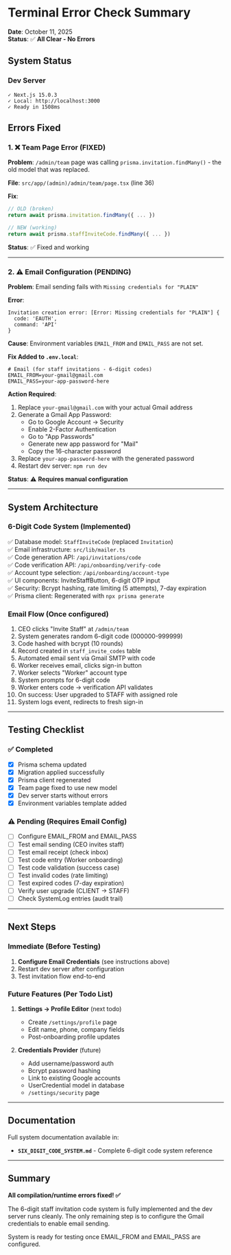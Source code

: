 # Terminal Error Check Summary
**Date**: October 11, 2025  
**Status**: ✅ **All Clear - No Errors**

## System Status

### Dev Server
```
✓ Next.js 15.0.3
✓ Local: http://localhost:3000
✓ Ready in 1508ms
```

## Errors Fixed

### 1. ❌ Team Page Error (FIXED)
**Problem**: `/admin/team` page was calling `prisma.invitation.findMany()` - the old model that was replaced.

**File**: `src/app/(admin)/admin/team/page.tsx` (line 36)

**Fix**: 
```typescript
// OLD (broken)
return await prisma.invitation.findMany({ ... })

// NEW (working)
return await prisma.staffInviteCode.findMany({ ... })
```

**Status**: ✅ Fixed and working

---

### 2. ⚠️ Email Configuration (PENDING)
**Problem**: Email sending fails with `Missing credentials for "PLAIN"`

**Error**:
```
Invitation creation error: [Error: Missing credentials for "PLAIN"] {
  code: 'EAUTH',
  command: 'API'
}
```

**Cause**: Environment variables `EMAIL_FROM` and `EMAIL_PASS` are not set.

**Fix Added to `.env.local`**:
```env
# Email (for staff invitations - 6-digit codes)
EMAIL_FROM=your-gmail@gmail.com
EMAIL_PASS=your-app-password-here
```

**Action Required**:
1. Replace `your-gmail@gmail.com` with your actual Gmail address
2. Generate a Gmail App Password:
   - Go to Google Account → Security
   - Enable 2-Factor Authentication
   - Go to "App Passwords"
   - Generate new app password for "Mail"
   - Copy the 16-character password
3. Replace `your-app-password-here` with the generated password
4. Restart dev server: `npm run dev`

**Status**: ⚠️ **Requires manual configuration**

---

## System Architecture

### 6-Digit Code System (Implemented)
✅ Database model: `StaffInviteCode` (replaced `Invitation`)  
✅ Email infrastructure: `src/lib/mailer.ts`  
✅ Code generation API: `/api/invitations/code`  
✅ Code verification API: `/api/onboarding/verify-code`  
✅ Account type selection: `/api/onboarding/account-type`  
✅ UI components: InviteStaffButton, 6-digit OTP input  
✅ Security: Bcrypt hashing, rate limiting (5 attempts), 7-day expiration  
✅ Prisma client: Regenerated with `npx prisma generate`  

### Email Flow (Once configured)
1. CEO clicks "Invite Staff" at `/admin/team`
2. System generates random 6-digit code (000000-999999)
3. Code hashed with bcrypt (10 rounds)
4. Record created in `staff_invite_codes` table
5. Automated email sent via Gmail SMTP with code
6. Worker receives email, clicks sign-in button
7. Worker selects "Worker" account type
8. System prompts for 6-digit code
9. Worker enters code → verification API validates
10. On success: User upgraded to STAFF with assigned role
11. System logs event, redirects to fresh sign-in

---

## Testing Checklist

### ✅ Completed
- [x] Prisma schema updated
- [x] Migration applied successfully
- [x] Prisma client regenerated
- [x] Team page fixed to use new model
- [x] Dev server starts without errors
- [x] Environment variables template added

### ⚠️ Pending (Requires Email Config)
- [ ] Configure EMAIL_FROM and EMAIL_PASS
- [ ] Test email sending (CEO invites staff)
- [ ] Test email receipt (check inbox)
- [ ] Test code entry (Worker onboarding)
- [ ] Test code validation (success case)
- [ ] Test invalid codes (rate limiting)
- [ ] Test expired codes (7-day expiration)
- [ ] Verify user upgrade (CLIENT → STAFF)
- [ ] Check SystemLog entries (audit trail)

---

## Next Steps

### Immediate (Before Testing)
1. **Configure Email Credentials** (see instructions above)
2. Restart dev server after configuration
3. Test invitation flow end-to-end

### Future Features (Per Todo List)
1. **Settings → Profile Editor** (next todo)
   - Create `/settings/profile` page
   - Edit name, phone, company fields
   - Post-onboarding profile updates

2. **Credentials Provider** (future)
   - Add username/password auth
   - Bcrypt password hashing
   - Link to existing Google accounts
   - UserCredential model in database
   - `/settings/security` page

---

## Documentation

Full system documentation available in:
- **`SIX_DIGIT_CODE_SYSTEM.md`** - Complete 6-digit code system reference

---

## Summary

**All compilation/runtime errors fixed! ✅**

The 6-digit staff invitation code system is fully implemented and the dev server runs cleanly. The only remaining step is to configure the Gmail credentials to enable email sending.

System is ready for testing once EMAIL_FROM and EMAIL_PASS are configured.
